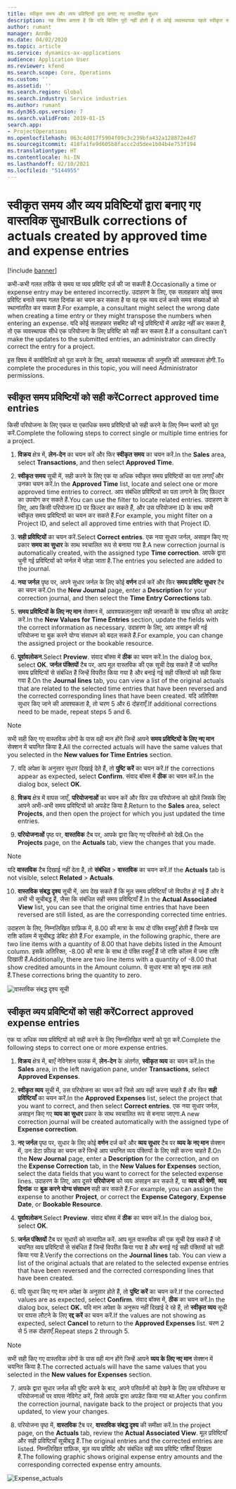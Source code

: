 ```yaml
---
title: स्वीकृत समय और व्यय प्रविष्टियों द्वारा बनाए गए वास्तविक सुधार
description: यह विषय बताता है कि यदि बिलिंग पूरी नहीं होती है तो कोई व्यवस्थापक पहले स्वीकृत समय या व्यय प्रविष्टियों के लिए एकल या थोक सुधार कैसे कर सकता है.
author: rumant
manager: AnnBe
ms.date: 04/02/2020
ms.topic: article
ms.service: dynamics-ax-applications
audience: Application User
ms.reviewer: kfend
ms.search.scope: Core, Operations
ms.custom: ''
ms.assetid: ''
ms.search.region: Global
ms.search.industry: Service industries
ms.author: rumant
ms.dyn365.ops.version: 7
ms.search.validFrom: 2019-01-15
search.app:
- ProjectOperations
ms.openlocfilehash: 063c4d017f5904f09c3c239bfa432a128872e4d7
ms.sourcegitcommit: 418fa1fe9d605b8faccc2d5dee1b04b4e753f194
ms.translationtype: HT
ms.contentlocale: hi-IN
ms.lasthandoff: 02/10/2021
ms.locfileid: "5144955"
---
```

# <a name="bulk-corrections-of-actuals-created-by-approved-time-and-expense-entries"></a><span data-ttu-id="89d41-103">स्वीकृत समय और व्यय प्रविष्टियों द्वारा बनाए गए वास्तविक सुधार</span><span class="sxs-lookup"><span data-stu-id="89d41-103">Bulk corrections of actuals created by approved time and expense entries</span></span>

[!include [banner](../includes/psa-now-project-operations.md)]

<span data-ttu-id="89d41-104">कभी-कभी गलत तरीके से समय या व्यय प्रविष्टि दर्ज की जा सकती है.</span><span class="sxs-lookup"><span data-stu-id="89d41-104">Occasionally a time or expense entry may be entered incorrectly.</span></span> <span data-ttu-id="89d41-105">उदाहरण के लिए, एक सलाहकार कोई समय प्रविष्टि बनाते समय गलत दिनांक का चयन कर सकता है या वह एक व्यय दर्ज करते समय संख्याओं को स्थानांतरित कर सकता है.</span><span class="sxs-lookup"><span data-stu-id="89d41-105">For example, a consultant might select the wrong date when creating a time entry or they might transpose the numbers when entering an expense.</span></span> <span data-ttu-id="89d41-106">यदि कोई सलाहकार सबमिट की गई प्रविष्टियों में अपडेट नहीं कर सकता है, तो एक व्यवस्थापक सीधे एक परियोजना के लिए प्रविष्टि को सही कर सकता है.</span><span class="sxs-lookup"><span data-stu-id="89d41-106">If a consultant can’t make the updates to the submitted entries, an administrator can directly correct the entry for a project.</span></span>

<span data-ttu-id="89d41-107">इस विषय में कार्यविधियों को पूरा करने के लिए, आपको व्यवस्थापक की अनुमति की आवश्यकता होगी.</span><span class="sxs-lookup"><span data-stu-id="89d41-107">To complete the procedures in this topic, you will need Administrator permissions.</span></span>

## <a name="correct-approved-time-entries"></a><span data-ttu-id="89d41-108">स्वीकृत समय प्रविष्टियों को सही करें</span><span class="sxs-lookup"><span data-stu-id="89d41-108">Correct approved time entries</span></span>     

<span data-ttu-id="89d41-109">किसी परियोजना के लिए एकल या एकाधिक समय प्रविष्टियों को सही करने के लिए निम्न चरणों को पूरा करें.</span><span class="sxs-lookup"><span data-stu-id="89d41-109">Complete the following steps to correct single or multiple time entries for a project.</span></span>

1. <span data-ttu-id="89d41-110">**विक्रय** क्षेत्र में, **लेन-देन** का चयन करें और फिर **स्वीकृत समय** का चयन करें.</span><span class="sxs-lookup"><span data-stu-id="89d41-110">In the **Sales** area, select **Transactions**, and then select **Approved Time**.</span></span> 

2. <span data-ttu-id="89d41-111">**स्वीकृत समय** सूची में, सही करने के लिए एक या अधिक स्वीकृत समय प्रविष्टियों का पता लगाएँ और उनका चयन करें.</span><span class="sxs-lookup"><span data-stu-id="89d41-111">In the **Approved Time** list, locate and select one or more approved time entries to correct.</span></span> <span data-ttu-id="89d41-112">आप संबंधित प्रविष्टियों का पता लगाने के लिए फ़िल्टर का उपयोग कर सकते हैं.</span><span class="sxs-lookup"><span data-stu-id="89d41-112">You can use the filter to locate related entries.</span></span> <span data-ttu-id="89d41-113">उदाहरण के लिए, आप किसी परियोजना ID पर फ़िल्टर कर सकते हैं, और उस परियोजना ID के साथ सभी स्वीकृत समय प्रविष्टियों का चयन कर सकते हैं.</span><span class="sxs-lookup"><span data-stu-id="89d41-113">For example, you might filter on a Project ID, and select all approved time entries with that Project ID.</span></span>

3. <span data-ttu-id="89d41-114">**सही प्रविष्टियों** का चयन करें.</span><span class="sxs-lookup"><span data-stu-id="89d41-114">Select **Correct entries**.</span></span> <span data-ttu-id="89d41-115">एक नया सुधार जर्नल, असाइन किए गए प्रकार **समय का सुधार** के साथ स्वचालित रूप से बनाया गया है.</span><span class="sxs-lookup"><span data-stu-id="89d41-115">A new correction journal is automatically created, with the assigned type **Time correction**.</span></span> <span data-ttu-id="89d41-116">आपके द्वारा चुनी गई प्रविष्टियों को जर्नल में जोड़ा जाता है.</span><span class="sxs-lookup"><span data-stu-id="89d41-116">The entries you selected are added to the journal.</span></span> 

4. <span data-ttu-id="89d41-117">**नया जर्नल** पृष्ठ पर, अपने सुधार जर्नल के लिए कोई **वर्णन** दर्ज करें और फिर **समय प्रविष्टि सुधार** टैब का चयन करें.</span><span class="sxs-lookup"><span data-stu-id="89d41-117">On the **New Journal** page, enter a **Description** for your correction journal, and then select the **Time Entry Corrections** tab.</span></span>  
5. <span data-ttu-id="89d41-118">**समय प्रविष्टियों के लिए नए मान** सेक्शन में, आवश्यकतानुसार सही जानकारी के साथ फ़ील्ड को अपडेट करें.</span><span class="sxs-lookup"><span data-stu-id="89d41-118">In the **New Values for Time Entries** section, update the fields with the correct information as necessary.</span></span> <span data-ttu-id="89d41-119">उदाहरण के लिए, आप असाइन की गई परियोजना या बुक करने योग्य संसाधन को बदल सकते हैं.</span><span class="sxs-lookup"><span data-stu-id="89d41-119">For example, you can change the assigned project or the bookable resource.</span></span>

6. <span data-ttu-id="89d41-120">**पूर्वावलोकन**.</span><span class="sxs-lookup"><span data-stu-id="89d41-120">Select **Preview**.</span></span> <span data-ttu-id="89d41-121">संवाद बॉक्स में **ठीक** का चयन करें.</span><span class="sxs-lookup"><span data-stu-id="89d41-121">In the dialog box, select **OK**.</span></span> <span data-ttu-id="89d41-122">**जर्नल पंक्तियों** टैब पर, आप मूल वास्तविक की एक सूची देख सकते हैं जो चयनित समय प्रविष्टियों से संबंधित हैं जिन्हें विपरीत किया गया है और बनाई गई सही पंक्तियों को सही किया गया है.</span><span class="sxs-lookup"><span data-stu-id="89d41-122">On the **Journal lines** tab, you can view a list of the original actuals that are related to the selected time entries that have been reversed and the corrected corresponding lines that have been created.</span></span> <span data-ttu-id="89d41-123">यदि अतिरिक्त सुधार किए जाने की आवश्यकता है, तो चरण 5 और 6 दोहराएँ.</span><span class="sxs-lookup"><span data-stu-id="89d41-123">If additional corrections need to be made, repeat steps 5 and 6.</span></span> 

> [!NOTE]
> <span data-ttu-id="89d41-124">सभी सही किए गए वास्तविक लोगों के पास वही मान होंगे जिन्हें आपने **समय प्रविष्टियों के लिए नए मान** सेक्शन में चयनित किया है.</span><span class="sxs-lookup"><span data-stu-id="89d41-124">All the corrected actuals will have the same values that you selected in the **New values for Time Entries** section.</span></span>

7. <span data-ttu-id="89d41-125">यदि अपेक्षा के अनुसार सुधार दिखाई देते हैं, तो **पुष्टि करें** का चयन करें.</span><span class="sxs-lookup"><span data-stu-id="89d41-125">If the corrections appear as expected, select **Confirm**.</span></span> <span data-ttu-id="89d41-126">संवाद बॉक्स में **ठीक** का चयन करें.</span><span class="sxs-lookup"><span data-stu-id="89d41-126">In the dialog box, select **OK**.</span></span>

8. <span data-ttu-id="89d41-127">**विक्रय** क्षेत्र में वापस जाएँ, **परियोजनाओं** का चयन करें और फिर उस परियोजना को खोलें जिसके लिए आपने अभी-अभी समय प्रविष्टियों को अपडेट किया है.</span><span class="sxs-lookup"><span data-stu-id="89d41-127">Return to the **Sales** area, select **Projects**, and then open the project for which you just updated the time entries.</span></span> 

9. <span data-ttu-id="89d41-128">**परियोजनाओं** पृष्ठ पर, **वास्तविक** टैब पर, आपके द्वारा किए गए परिवर्तनों को देखें.</span><span class="sxs-lookup"><span data-stu-id="89d41-128">On the **Projects** page, on the **Actuals** tab, view the changes that you made.</span></span> 

> [!NOTE]
> <span data-ttu-id="89d41-129">यदि **वास्तविक** टैब दिखाई नहीं देता है, तो **संबंधित** > **वास्तविक** का चयन करें.</span><span class="sxs-lookup"><span data-stu-id="89d41-129">If the **Actuals** tab is not visible, select **Related** > **Actuals**.</span></span>  

10. <span data-ttu-id="89d41-130">**वास्तविक संबद्ध दृश्य** सूची में, आप देख सकते हैं कि मूल समय प्रविष्टियाँ जो विपरीत हो गई हैं और वे अभी भी सूचीबद्ध हैं, जैसा कि संबंधित सही समय प्रविष्टियाँ हैं.</span><span class="sxs-lookup"><span data-stu-id="89d41-130">In the **Actual Associated View** list, you can see that the original time entries that have been reversed are still listed, as are the corresponding corrected time entries.</span></span> 

<span data-ttu-id="89d41-131">उदाहरण के लिए, निम्नलिखित ग्राफ़िक में, 8.00 की मात्रा के साथ दो पंक्ति वस्तुएँ होती हैं जिनके पास राशि कॉलम में सूचीबद्ध डेबिट होते हैं.</span><span class="sxs-lookup"><span data-stu-id="89d41-131">For example, in the following graphic, there are two line items with a quantity of 8.00 that have debits listed in the Amount column.</span></span> <span data-ttu-id="89d41-132">इसके अतिरिक्त, -8.00 की मात्रा के साथ दो पंक्ति वस्तुएँ हैं जो राशि कॉलम में जमा राशि दिखाती हैं.</span><span class="sxs-lookup"><span data-stu-id="89d41-132">Additionally, there are two line items with a quantity of -8.00 that show credited amounts in the Amount column.</span></span> <span data-ttu-id="89d41-133">ये सुधार मात्रा को शून्य तक लाते हैं.</span><span class="sxs-lookup"><span data-stu-id="89d41-133">These corrections bring the quantity to zero.</span></span>

![वास्तविक संबद्ध दृश्य सूची](https://github.com/MicrosoftDocs/dynamics-365-customer-engagement-pr/blob/bulk-corrections-actuals-created-by-approved-time-expense-entries.md/time-actuals.png)
 
## <a name="correct-approved-expense-entries"></a><span data-ttu-id="89d41-135">स्वीकृत व्यय प्रविष्टियों को सही करें</span><span class="sxs-lookup"><span data-stu-id="89d41-135">Correct approved expense entries</span></span>

<span data-ttu-id="89d41-136">एक या अधिक व्यय प्रविष्टियों को सही करने के लिए निम्नलिखित चरणों को पूरा करें.</span><span class="sxs-lookup"><span data-stu-id="89d41-136">Complete the following steps to correct one or more expense entries.</span></span> 

1. <span data-ttu-id="89d41-137">**विक्रय** क्षेत्र में, बाएँ नेविगेशन फलक में, **लेन-देन** के अंतर्गत, **स्वीकृत व्यय** का चयन करें.</span><span class="sxs-lookup"><span data-stu-id="89d41-137">In the **Sales** area, in the left navigation pane, under **Transactions**, select **Approved Expenses**.</span></span>

2. <span data-ttu-id="89d41-138">**स्वीकृत व्यय** सूची में, उस परियोजना का चयन करें जिसे आप सही करना चाहते हैं और फिर **सही प्रविष्टियाँ** का चयन करें.</span><span class="sxs-lookup"><span data-stu-id="89d41-138">In the **Approved Expenses** list, select the project that you want to correct, and then select **Correct entries**.</span></span> <span data-ttu-id="89d41-139">एक नया सुधार जर्नल, असाइन किए गए **व्यय का सुधार** प्रकार के साथ स्वचालित रूप से बनाया जाएगा.</span><span class="sxs-lookup"><span data-stu-id="89d41-139">A new correction journal will be created automatically with the assigned type of **Expense correction**.</span></span> 

3. <span data-ttu-id="89d41-140">**नए जर्नल** पृष्ठ पर, सुधार के लिए कोई **वर्णन** दर्ज करें और **व्यय सुधार** टैब पर **व्यय के नए मान** सेक्शन में, उन डेटा फ़ील्ड का चयन करें जिन्हें आप चयनित व्यय पंक्तियों के लिए सही करना चाहते हैं.</span><span class="sxs-lookup"><span data-stu-id="89d41-140">On the **New Journal** page, enter a **Description** for the correction, and on the **Expense Correction** tab, in the **New Values for Expenses** section, select the data fields that you want to correct for the selected expense lines.</span></span> <span data-ttu-id="89d41-141">उदाहरण के लिए, आप दूसरे **परियोजना** को व्यय असाइन कर सकते हैं, या **व्यय की श्रेणी**, **व्यय दिनांक** या **बुक करने योग्य संसाधन** सही कर सकते हैं.</span><span class="sxs-lookup"><span data-stu-id="89d41-141">For example, you can assign the expense to another **Project**, or correct the **Expense Category**, **Expense Date**, or **Bookable Resource**.</span></span>

4. <span data-ttu-id="89d41-142">**पूर्वावलोकन**.</span><span class="sxs-lookup"><span data-stu-id="89d41-142">Select **Preview**.</span></span> <span data-ttu-id="89d41-143">संवाद बॉक्स में **ठीक** का चयन करें.</span><span class="sxs-lookup"><span data-stu-id="89d41-143">In the dialog box, select **OK**.</span></span> 

5. <span data-ttu-id="89d41-144">**जर्नल पंक्तियों** टैब पर सुधारों को सत्यापित करें. आप मूल वास्तविक की एक सूची देख सकते हैं जो चयनित व्यय प्रविष्टियों से संबंधित हैं जिन्हें विपरीत किया गया है और बनाई गई सही पंक्तियों को सही किया गया है.</span><span class="sxs-lookup"><span data-stu-id="89d41-144">Verify the corrections on the **Journal lines** tab. You can view a list of the original actuals that are related to the selected expense entries that have been reversed and the corrected corresponding lines that have been created.</span></span>

6. <span data-ttu-id="89d41-145">यदि सुधार किए गए मान अपेक्षा के अनुसार होते हैं, तो **पुष्टि करें** का चयन करें.</span><span class="sxs-lookup"><span data-stu-id="89d41-145">If the corrected values are as expected, select **Confirm**.</span></span> <span data-ttu-id="89d41-146">संवाद बॉक्स में, **ठीक** का चयन करें.</span><span class="sxs-lookup"><span data-stu-id="89d41-146">In the dialog box, select **OK.**</span></span> <span data-ttu-id="89d41-147">यदि मान अपेक्षा के अनुरूप नहीं दिखाई दे रहे हैं, तो **स्वीकृत व्यय** सूची पर वापस लौटने के लिए **रद्द करें** का चयन करें.</span><span class="sxs-lookup"><span data-stu-id="89d41-147">If the values are not showing as expected, select **Cancel** to return to the **Approved Expenses** list.</span></span> <span data-ttu-id="89d41-148">चरण 2 से 5 तक दोहराएँ.</span><span class="sxs-lookup"><span data-stu-id="89d41-148">Repeat steps 2 through 5.</span></span> 

> [!NOTE]
> <span data-ttu-id="89d41-149">सभी सही किए गए वास्तविक लोगों के पास वही मान होंगे जिन्हें आपने **व्यय के लिए नए मान** सेक्शन में चयनित किया है.</span><span class="sxs-lookup"><span data-stu-id="89d41-149">The corrected actuals will have the same values that you selected in the **New values for Expenses** section.</span></span>

7. <span data-ttu-id="89d41-150">आपके द्वारा सुधार जर्नल की पुष्टि करने के बाद, अपने परिवर्तनों को देखने के लिए उस परियोजना या परियोजनाओं पर वापस नेविगेट करें, जिसे आपके द्वारा अपडेट किया गया था.</span><span class="sxs-lookup"><span data-stu-id="89d41-150">After you confirm the correction journal, navigate back to the project or projects that you updated, to view your changes.</span></span>  

8. <span data-ttu-id="89d41-151">परियोजना पृष्ठ में, **वास्तविक** टैब पर, **वास्तविक संबद्ध दृश्य** की समीक्षा करें.</span><span class="sxs-lookup"><span data-stu-id="89d41-151">In the project page, on the **Actuals** tab, review the **Actual Associated View**.</span></span> <span data-ttu-id="89d41-152">मूल प्रविष्टियाँ और सही प्रविष्टियाँ सूचीबद्ध हैं.</span><span class="sxs-lookup"><span data-stu-id="89d41-152">The original entries and the corrected entries are listed.</span></span> <span data-ttu-id="89d41-153">निम्नलिखित ग्राफ़िक, मूल व्यय प्रविष्टि और संबंधित सही व्यय प्रविष्टि राशियाँ दिखाता है.</span><span class="sxs-lookup"><span data-stu-id="89d41-153">The following graphic shows original expense entry amounts and the corresponding corrected expense entry amounts.</span></span> 

![Expense_actuals](https://user-images.githubusercontent.com/60806505/77122219-4cd52900-69fa-11ea-8349-ccd2ffebf640.png)
